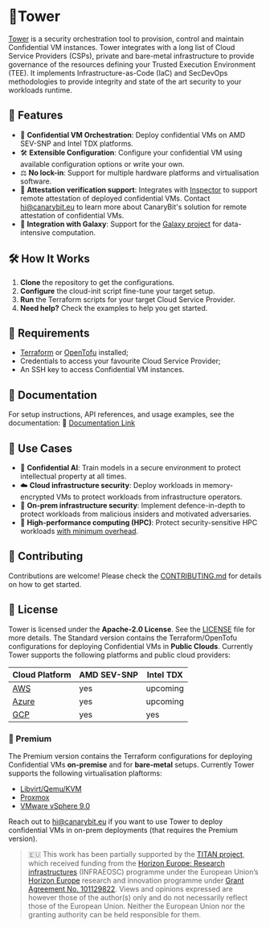 # 🗼Tower  

[Tower](https://www.canarybit.eu/confidential-cloud-tower/) is a security orchestration tool to provision, control and 
maintain Confidential VM instances.
Tower integrates with a long list of Cloud Service Providers (CSPs), private and bare-metal infrastructure to provide 
governance of the resources defining your Trusted Execution Environment (TEE).
It implements Infrastructure-as-Code (IaC) and SecDevOps methodologies to provide integrity and state of the art security
to your workloads runtime.

## 🌟 Features
- 🤹 **Confidential VM Orchestration**: Deploy confidential VMs on AMD SEV-SNP and Intel TDX platforms.
- 🛠 **Extensible Configuration**: Configure your confidential VM using available configuration options or write your own.
- ⚖️ **No lock-in**: Support for multiple hardware platforms and virtualisation software.
- 🔬 **Attestation verification support**: Integrates with [Inspector](https://www.canarybit.eu/confidential-cloud-inspector/) 
to support remote attestation of deployed confidential VMs. Contact hi@canarybit.eu to learn more about CanaryBit's solution for remote attestation of confidential VMs.
- 🧩 **Integration with Galaxy**: Support for the [Galaxy project](https://github.com/galaxyproject) for data-intensive computation.

## 🛠️ How It Works
1. **Clone** the repository to get the configurations.
2. **Configure** the cloud-init script fine-tune your target setup.
3. **Run** the Terraform scripts for your target Cloud Service Provider.  
4. **Need help?** Check the examples to help you get started.


## 🧱 Requirements
- [Terraform](https://developer.hashicorp.com/terraform) or [OpenTofu](https://opentofu.org/docs/intro/install/) installed;
- Credentials to access your favourite Cloud Service Provider;
- An SSH key to access Confidential VM instances.

## 📖 Documentation
For setup instructions, API references, and usage examples, see the documentation:
🔗 [Documentation Link](https://docs.confidentialcloud.io/tower/)

## 🏀 Use Cases
- 🤖 **Confidential AI**: Train models in a secure environment to protect intellectual property at all times.
- ☁️ **Cloud infrastructure security**: Deploy workloads in memory-encrypted VMs to protect workloads from infrastructure operators.
- 🏰 **On-prem infrastructure security**: Implement defence-in-depth to protect workloads from malicious insiders and motivated adversaries.
- 💽 **High-performance computing (HPC)**: Protect security-sensitive HPC workloads 
[with minimum overhead](https://www.canarybit.eu/research-and-technological-leadership/).

## 💪 Contributing
Contributions are welcome! Please check the [CONTRIBUTING.md](#) for details on how to get started.

## 📑 License
Tower is licensed under the **Apache-2.0 License**. See the [LICENSE](LICENSE) file for more details.
The Standard version contains the Terraform/OpenTofu configurations for deploying Confidential VMs in **Public Clouds**.
Currently Tower supports the following platforms and public cloud providers:

| Cloud Platform  | AMD SEV-SNP | Intel TDX |
|-----------------| ------- |------- |
| [AWS](/aws)     | yes    | upcoming    |
| [Azure](/azure) | yes    | upcoming    |
| [GCP](/gcp)     | yes    | yes    |

### 💎 Premium
The Premium version contains the Terraform configurations for deploying Confidential VMs **on-premise** and for **bare-metal** setups.
Currently Tower supports the following virtualisation plaftorms:

- [Libvirt/Qemu/KVM](https://libvirt.org/)
- [Proxmox](https://www.proxmox.com/)
- [VMware vSphere 9.0](https://www.vmware.com/products/cloud-infrastructure/vsphere)

Reach out to [hi@canarybit.eu](mailto:hi@canarybit.eu) if you want to use Tower to deploy confidential VMs in on-prem deployments (that requires the Premium version).

>🇪🇺 This work has been partially supported by the [TITAN project](https://elasticproject.eu/), 
> which received funding from the [Horizon Europe: Research infrastructures](https://rea.ec.europa.eu/funding-and-grants/horizon-europe-research-infrastructures_en)
> (INFRAEOSC) programme  under the European Union’s [Horizon Europe](https://research-and-innovation.ec.europa.eu/funding/funding-opportunities/funding-programmes-and-open-calls/horizon-europe_en) 
> research and innovation programme under [Grant Agreement No. 101129822](https://cordis.europa.eu/project/id/101129822). 
> Views and opinions expressed are however those of the author(s) only and do not necessarily reflect those of the European Union. 
> Neither the European Union nor the granting authority can be held responsible for them.
